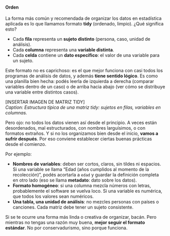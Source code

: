 #### Orden

La forma más común y recomendada de organizar los datos en estadística aplicada es lo que llamamos formato **tidy** (ordenado, limpio). ¿Qué significa esto?

- Cada **fila** representa un **sujeto distinto** (persona, caso, unidad de análisis).
- Cada **columna** representa una **variable distinta**.
- Cada **celda** contiene un **dato específico**: el valor de una variable para un sujeto.

Este formato no es caprichoso: es el que mejor funciona con casi todos los programas de análisis de datos, y además **tiene sentido lógico**. Es como una planilla bien hecha: podés leerla de izquierda a derecha (comparar variables dentro de un caso) o de arriba hacia abajo (ver cómo se distribuye una variable entre distintos casos).

[INSERTAR IMAGEN DE MATRIZ TIDY]  
*Caption: Estructura típica de una matriz tidy: sujetos en filas, variables en columnas.*

Pero ojo: no todos los datos vienen así desde el principio. A veces están desordenados, mal estructurados, con nombres larguísimos, o con formatos extraños. Y si no los organizamos bien desde el inicio, **vamos a sufrir después**. Por eso conviene establecer ciertas buenas prácticas desde el comienzo.

Por ejemplo:

- **Nombres de variables**: deben ser cortos, claros, sin tildes ni espacios. Si una variable se llama “Edad (años cumplidos al momento de la recolección)”, podés acortarla a `edad` y guardar la definición completa en otro lado (eso se llama **metadato**: dato sobre los datos).
- **Formato homogéneo**: si una columna mezcla números con letras, probablemente el software se vuelva loco. Si una variable es numérica, que todos los valores sean numéricos.
- **Una tabla, una unidad de análisis**: no mezcles personas con países o canciones. Cada matriz debe tener un sujeto consistente.

Si se te ocurre una forma más linda o creativa de organizar, bacán. Pero mientras no tengas una razón muy buena, **mejor seguir el formato estándar**. No por conservadurismo, sino porque funciona.

